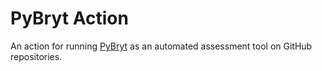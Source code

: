 # PyBryt Action

An action for running [PyBryt](https://microsoft.github.io/pybryt) as an automated assessment tool on GitHub repositories.
